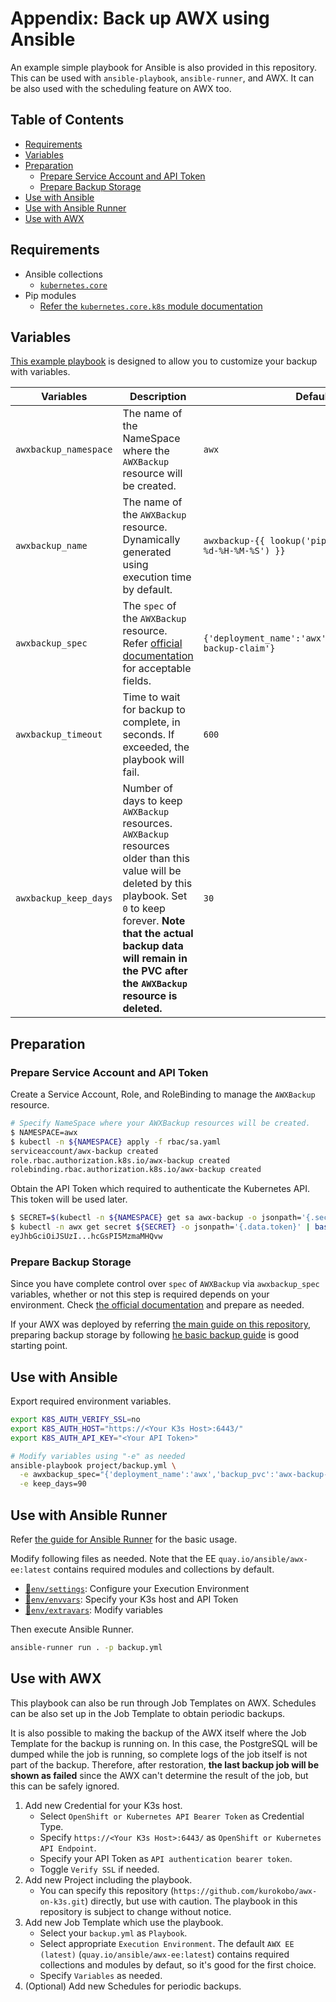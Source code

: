 <!-- omit in toc -->
# Appendix: Back up AWX using Ansible

An example simple playbook for Ansible is also provided in this repository. This can be used with `ansible-playbook`, `ansible-runner`, and AWX. It can be also used with the scheduling feature on AWX too.

<!-- omit in toc -->
## Table of Contents

- [Requirements](#requirements)
- [Variables](#variables)
- [Preparation](#preparation)
  - [Prepare Service Account and API Token](#prepare-service-account-and-api-token)
  - [Prepare Backup Storage](#prepare-backup-storage)
- [Use with Ansible](#use-with-ansible)
- [Use with Ansible Runner](#use-with-ansible-runner)
- [Use with AWX](#use-with-awx)

## Requirements

- Ansible collections
  - [`kubernetes.core`](https://galaxy.ansible.com/kubernetes/core)
- Pip modules
  - [Refer the `kubernetes.core.k8s` module documentation](https://docs.ansible.com/ansible/latest/collections/kubernetes/core/k8s_module.html#requirements)

## Variables

[This example playbook](project/backup.yml) is designed to allow you to customize your backup with variables.

| Variables | Description | Default |
| - | - | - |
| `awxbackup_namespace` | The name of the NameSpace where the `AWXBackup` resource will be created. | `awx` |
| `awxbackup_name` | The name of the `AWXBackup` resource. Dynamically generated using execution time by default. | `awxbackup-{{ lookup('pipe', 'date +%Y-%m-%d-%H-%M-%S') }}` |
| `awxbackup_spec` | The `spec` of the `AWXBackup` resource. Refer [official documentation](https://github.com/ansible/awx-operator/tree/0.19.0/roles/backup) for acceptable fields. | `{'deployment_name':'awx','backup_pvc':'awx-backup-claim'}` |
| `awxbackup_timeout` | Time to wait for backup to complete, in seconds. If exceeded, the playbook will fail. | `600` |
| `awxbackup_keep_days` | Number of days to keep `AWXBackup` resources. `AWXBackup` resources older than this value will be deleted by this playbook. Set `0` to keep forever. **Note that the actual backup data will remain in the PVC after the `AWXBackup` resource is deleted.** | `30` |

## Preparation

### Prepare Service Account and API Token

Create a Service Account, Role, and RoleBinding to manage the `AWXBackup` resource.

```bash
# Specify NameSpace where your AWXBackup resources will be created.
$ NAMESPACE=awx
$ kubectl -n ${NAMESPACE} apply -f rbac/sa.yaml
serviceaccount/awx-backup created
role.rbac.authorization.k8s.io/awx-backup created
rolebinding.rbac.authorization.k8s.io/awx-backup created
```

Obtain the API Token which required to authenticate the Kubernetes API. This token will be used later.

```bash
$ SECRET=$(kubectl -n ${NAMESPACE} get sa awx-backup -o jsonpath='{.secrets[0].name}')
$ kubectl -n awx get secret ${SECRET} -o jsonpath='{.data.token}' | base64 -d
eyJhbGciOiJSUzI...hcGsPI5MzmaMHQvw
```

### Prepare Backup Storage

Since you have complete control over `spec` of `AWXBackup` via `awxbackup_spec` variables, whether or not this step is required depends on your environment. Check [the official documentation](https://github.com/ansible/awx-operator/tree/devel/roles/backup) and prepare as needed.

If your AWX was deployed by referring [the main guide on this repository](../../README.md), preparing backup storage by following [he basic backup guide](../README.md#prepare-for-backup) is good starting point.

## Use with Ansible

Export required environment variables.

```bash
export K8S_AUTH_VERIFY_SSL=no
export K8S_AUTH_HOST="https://<Your K3s Host>:6443/"
export K8S_AUTH_API_KEY="<Your API Token>"
```

```bash
# Modify variables using "-e" as needed
ansible-playbook project/backup.yml \
  -e awxbackup_spec="{'deployment_name':'awx','backup_pvc':'awx-backup-claim'}" \
  -e keep_days=90
```

## Use with Ansible Runner

Refer [the guide for Ansible Runner](../../runner) for the basic usage.

Modify following files as needed. Note that the EE `quay.io/ansible/awx-ee:latest` contains required modules and collections by default.

- [📝`env/settings`](env/settings): Configure your Execution Environment
- [📝`env/envvars`](env/envvars): Specify your K3s host and API Token
- [📝`env/extravars`](env/extravars): Modify variables

Then execute Ansible Runner.

```bash
ansible-runner run . -p backup.yml
```

## Use with AWX

This playbook can also be run through Job Templates on AWX. Schedules can be also set up in the Job Template to obtain periodic backups.

It is also possible to making the backup of the AWX itself where the Job Template for the backup is running on. In this case, the PostgreSQL will be dumped while the job is running, so complete logs of the job itself is not part of the backup. Therefore, after restoration, **the last backup job will be shown as failed** since the AWX can't determine the result of the job, but this can be safely ignored.

1. Add new Credential for your K3s host.
   - Select `OpenShift or Kubernetes API Bearer Token` as Credential Type.
   - Specify `https://<Your K3s Host>:6443/` as `OpenShift or Kubernetes API Endpoint`.
   - Specify your API Token as `API authentication bearer token`.
   - Toggle `Verify SSL` if needed.
2. Add new Project including the playbook.
   - You can specify this repository (`https://github.com/kurokobo/awx-on-k3s.git`) directly, but use with caution. The playbook in this repository is subject to change without notice.
3. Add new Job Template which use the playbook.
   - Select your `backup.yml` as `Playbook`.
   - Select appropriate `Execution Environment`. The default `AWX EE (latest)` (`quay.io/ansible/awx-ee:latest`) contains required collections and modules by defaut, so it's good for the first choice.
   - Specify `Variables` as needed.
4. (Optional) Add new Schedules for periodic backups.
